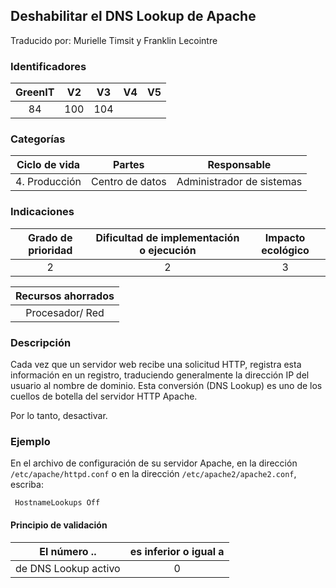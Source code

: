 ## Deshabilitar el DNS Lookup de Apache

Traducido por: Murielle Timsit y Franklin Lecointre

### Identificadores

| GreenIT | V2  | V3  | V4  | V5  |
| :-----: | :-: | :-: | :-: | :-: |
|   84    | 100 | 104 |     |     |

### Categorías

| Ciclo de vida |     Partes      |        Responsable        |
| :-----------: | :-------------: | :-----------------------: |
| 4. Producción | Centro de datos | Administrador de sistemas |

### Indicaciones

| Grado de prioridad | Dificultad de implementación o ejecución | Impacto ecológico |
| :----------------: | :--------------------------------------: | :---------------: |
|         2          |                    2                     |         3         |

| Recursos ahorrados |
| :----------------: |
|  Procesador/ Red   |

### Descripción

Cada vez que un servidor web recibe una solicitud HTTP, registra esta información en un registro, traduciendo generalmente la dirección IP del usuario al nombre de dominio. Esta conversión (DNS Lookup) es uno de los cuellos de botella del servidor HTTP Apache.

Por lo tanto, desactivar.

### Ejemplo

En el archivo de configuración de su servidor Apache, en la dirección `/etc/apache/httpd.conf` o en la dirección `/etc/apache2/apache2.conf`, escriba:

```apacheconf
 HostnameLookups Off
```

#### Principio de validación

| El número ..         | es inferior o igual a |
| -------------------- | :-------------------: |
| de DNS Lookup activo |           0           |
